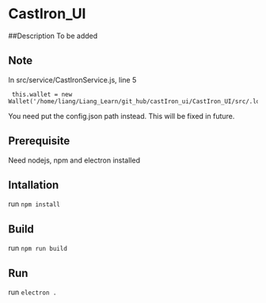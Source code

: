 # CastIron_UI

##Description
To be added

## Note
In src/service/CastIronService.js, line 5
~~~~
 this.wallet = new Wallet('/home/liang/Liang_Learn/git_hub/castIron_ui/CastIron_UI/src/.local/config.json');
 ~~~~
You need put the config.json path instead. This will be fixed in future.

## Prerequisite
Need nodejs, npm and electron installed

## Intallation 
run `npm install`

## Build
run `npm run build`

## Run
run `electron .`